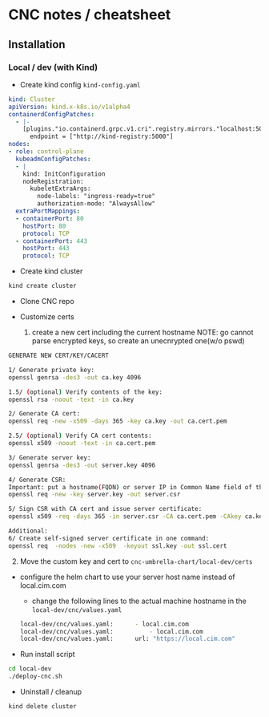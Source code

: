 # CNC notes / cheatsheet

## Installation

### Local / dev (with Kind)

* Create kind config `kind-config.yaml`
```yaml
kind: Cluster
apiVersion: kind.x-k8s.io/v1alpha4
containerdConfigPatches:
  - |-
    [plugins."io.containerd.grpc.v1.cri".registry.mirrors."localhost:5000"]
      endpoint = ["http://kind-registry:5000"]
nodes:
- role: control-plane
  kubeadmConfigPatches:
  - |
    kind: InitConfiguration
    nodeRegistration:
      kubeletExtraArgs:
        node-labels: "ingress-ready=true"
        authorization-mode: "AlwaysAllow"
  extraPortMappings:
  - containerPort: 80
    hostPort: 80
    protocol: TCP
  - containerPort: 443
    hostPort: 443
    protocol: TCP
```

* Create kind cluster
```bash
kind create cluster
```

* Clone CNC repo

* Customize certs

  1. create a new cert including the current hostname
  NOTE: go cannot parse encrypted keys, so create an unecnrypted one(w/o pswd)

```bash
GENERATE NEW CERT/KEY/CACERT

1/ Generate private key:
openssl genrsa -des3 -out ca.key 4096

1.5/ (optional) Verify contents of the key:
openssl rsa -noout -text -in ca.key

2/ Generate CA cert:
openssl req -new -x509 -days 365 -key ca.key -out ca.cert.pem

2.5/ (optional) Verify CA cert contents:
openssl x509 -noout -text -in ca.cert.pem

3/ Generate server key:
openssl genrsa -des3 -out server.key 4096

4/ Generate CSR:
Important: put a hostname(FQDN) or server IP in Common Name field of the CSR
openssl req -new -key server.key -out server.csr

5/ Sign CSR with CA cert and issue server certificate:
openssl x509 -req -days 365 -in server.csr -CA ca.cert.pem -CAkey ca.key -CAcreateserial -out server.crt

Additional:
6/ Create self-signed server certificate in one command:
openssl req  -nodes -new -x509  -keyout ssl.key -out ssl.cert
```

  2. Move the custom key and cert to `cnc-umbrella-chart/local-dev/certs`

* configure the helm chart to use your server host name instead of local.cim.com
  - change the following lines to the actual machine hostname in the `local-dev/cnc/values.yaml`
  ```bash
  local-dev/cnc/values.yaml:      - local.cim.com
  local-dev/cnc/values.yaml:          - local.cim.com
  local-dev/cnc/values.yaml:      url: "https://local.cim.com"
  ```

* Run install script
```bash
cd local-dev
./deploy-cnc.sh
```

* Uninstall / cleanup
```bash
kind delete cluster
```
